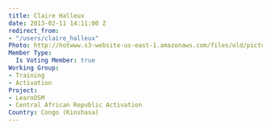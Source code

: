 ```yaml
---
title: Claire Halleux
date: 2013-02-11 14:11:00 Z
redirect_from:
- "/users/claire_halleux"
Photo: http://hotwww.s3-website-us-east-1.amazonaws.com/files/old/pictures/picture-49-1411584011.png
Member Type:
  Is Voting Member: true
Working Group:
- Training
- Activation
Project:
- LearnOSM
- Central African Republic Activation
Country: Congo (Kinshasa)
---
```


